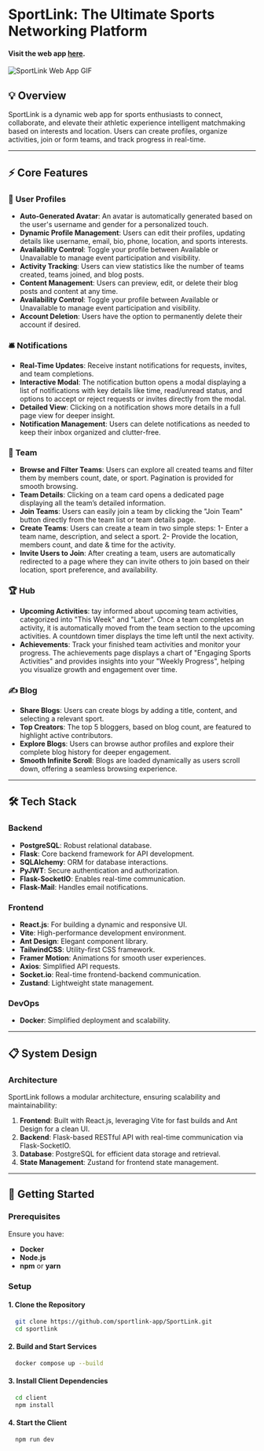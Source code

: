 # SportLink: The Ultimate Sports Networking Platform

#### Visit the web app [here](https://sportlink.onrender.com/).

![SportLink Web App GIF](https://res.cloudinary.com/depztpide/image/upload/v1736025194/ScreenRecording2568-01-04at22.02.52-ezgif.com-video-to-gif-converter_swmdgd.gif)

## 💡 Overview

SportLink is a dynamic web app for sports enthusiasts to connect, collaborate, and elevate their athletic experience intelligent matchmaking based on interests and location. Users can create profiles, organize activities, join or form teams, and track progress in real-time.

---

## ⚡️ Core Features

### 👤 **User Profiles**

- **Auto-Generated Avatar**: An avatar is automatically generated based on the user's username and gender for a personalized touch.
- **Dynamic Profile Management**: Users can edit their profiles, updating details like username, email, bio, phone, location, and sports interests.
- **Availability Control**: Toggle your profile between Available or Unavailable to manage event participation and visibility.
- **Activity Tracking**: Users can view statistics like the number of teams created, teams joined, and blog posts.
- **Content Management**: Users can preview, edit, or delete their blog posts and content at any time.
- **Availability Control**: Toggle your profile between Available or Unavailable to manage event participation and visibility.
- **Account Deletion**: Users have the option to permanently delete their account if desired.

### 🛎️ **Notifications**

- **Real-Time Updates**: Receive instant notifications for requests, invites, and team completions.
- **Interactive Modal**: The notification button opens a modal displaying a list of notifications with key details like time, read/unread status, and options to accept or reject requests or invites directly from the modal.
- **Detailed View**: Clicking on a notification shows more details in a full page view for deeper insight.
- **Notification Management**: Users can delete notifications as needed to keep their inbox organized and clutter-free.

### 🤝 **Team**

- **Browse and Filter Teams**: Users can explore all created teams and filter them by members count, date, or sport. Pagination is provided for smooth browsing.
- **Team Details**: Clicking on a team card opens a dedicated page displaying all the team’s detailed information.
- **Join Teams**: Users can easily join a team by clicking the "Join Team" button directly from the team list or team details page.
- **Create Teams**: Users can create a team in two simple steps: 1- Enter a team name, description, and select a sport. 2- Provide the location, members count, and date & time for the activity.
- **Invite Users to Join**: After creating a team, users are automatically redirected to a page where they can invite others to join based on their location, sport preference, and availability.

### 🏆 **Hub**

- **Upcoming Activities**: tay informed about upcoming team activities, categorized into "This Week" and "Later". Once a team completes an activity, it is automatically moved from the team section to the upcoming activities. A countdown timer displays the time left until the next activity.
- **Achievements**: Track your finished team activities and monitor your progress. The achievements page displays a chart of "Engaging Sports Activities" and provides insights into your "Weekly Progress", helping you visualize growth and engagement over time.

### ✍️ **Blog**

- **Share Blogs**: Users can create blogs by adding a title, content, and selecting a relevant sport.
- **Top Creators**: The top 5 bloggers, based on blog count, are featured to highlight active contributors.
- **Explore Blogs**: Users can browse author profiles and explore their complete blog history for deeper engagement.
- **Smooth Infinite Scroll**: Blogs are loaded dynamically as users scroll down, offering a seamless browsing experience.

---

## 🛠 **Tech Stack**

### **Backend**

- **PostgreSQL**: Robust relational database.
- **Flask**: Core backend framework for API development.
- **SQLAlchemy**: ORM for database interactions.
- **PyJWT**: Secure authentication and authorization.
- **Flask-SocketIO**: Enables real-time communication.
- **Flask-Mail**: Handles email notifications.

### **Frontend**

- **React.js**: For building a dynamic and responsive UI.
- **Vite**: High-performance development environment.
- **Ant Design**: Elegant component library.
- **TailwindCSS**: Utility-first CSS framework.
- **Framer Motion**: Animations for smooth user experiences.
- **Axios**: Simplified API requests.
- **Socket.io**: Real-time frontend-backend communication.
- **Zustand**: Lightweight state management.

### **DevOps**

- **Docker**: Simplified deployment and scalability.

---

## 📋 **System Design**

### **Architecture**

SportLink follows a modular architecture, ensuring scalability and maintainability:

1. **Frontend**: Built with React.js, leveraging Vite for fast builds and Ant Design for a clean UI.
2. **Backend**: Flask-based RESTful API with real-time communication via Flask-SocketIO.
3. **Database**: PostgreSQL for efficient data storage and retrieval.
4. **State Management**: Zustand for frontend state management.

---

## 🚀 **Getting Started**

### **Prerequisites**

Ensure you have:

- **Docker**
- **Node.js**
- **npm** or **yarn**

### **Setup**

#### 1. Clone the Repository

```bash
  git clone https://github.com/sportlink-app/SportLink.git
  cd sportlink
```

#### 2. Build and Start Services

```bash
  docker compose up --build
```

#### 3. Install Client Dependencies

```bash
  cd client
  npm install
```

#### 4. Start the Client

```bash
  npm run dev
```
